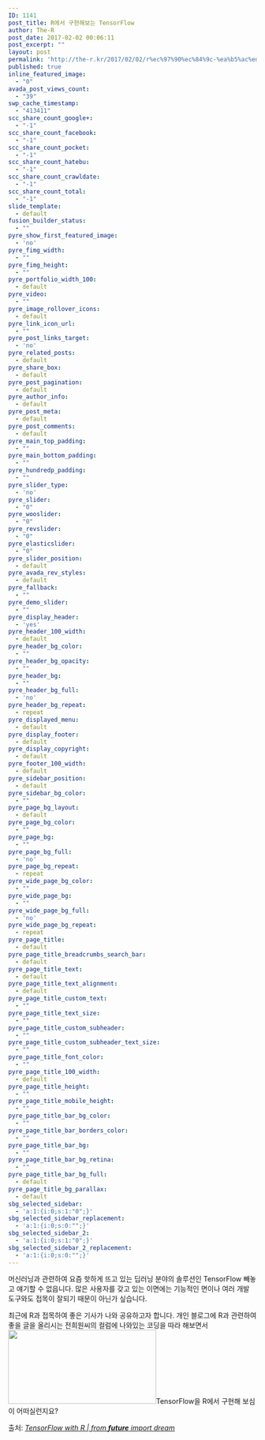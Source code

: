 ```yaml
---
ID: 1141
post_title: R에서 구현해보는 TensorFlow
author: The-R
post_date: 2017-02-02 00:06:11
post_excerpt: ""
layout: post
permalink: 'http://the-r.kr/2017/02/02/r%ec%97%90%ec%84%9c-%ea%b5%ac%ed%98%84%ed%95%b4%eb%b3%b4%eb%8a%94-tensorflow/'
published: true
inline_featured_image:
  - "0"
avada_post_views_count:
  - "39"
swp_cache_timestamp:
  - "413411"
scc_share_count_google+:
  - "-1"
scc_share_count_facebook:
  - "-1"
scc_share_count_pocket:
  - "-1"
scc_share_count_hatebu:
  - "-1"
scc_share_count_crawldate:
  - "-1"
scc_share_count_total:
  - "-1"
slide_template:
  - default
fusion_builder_status:
  - ""
pyre_show_first_featured_image:
  - 'no'
pyre_fimg_width:
  - ""
pyre_fimg_height:
  - ""
pyre_portfolio_width_100:
  - default
pyre_video:
  - ""
pyre_image_rollover_icons:
  - default
pyre_link_icon_url:
  - ""
pyre_post_links_target:
  - 'no'
pyre_related_posts:
  - default
pyre_share_box:
  - default
pyre_post_pagination:
  - default
pyre_author_info:
  - default
pyre_post_meta:
  - default
pyre_post_comments:
  - default
pyre_main_top_padding:
  - ""
pyre_main_bottom_padding:
  - ""
pyre_hundredp_padding:
  - ""
pyre_slider_type:
  - 'no'
pyre_slider:
  - "0"
pyre_wooslider:
  - "0"
pyre_revslider:
  - "0"
pyre_elasticslider:
  - "0"
pyre_slider_position:
  - default
pyre_avada_rev_styles:
  - default
pyre_fallback:
  - ""
pyre_demo_slider:
  - ""
pyre_display_header:
  - 'yes'
pyre_header_100_width:
  - default
pyre_header_bg_color:
  - ""
pyre_header_bg_opacity:
  - ""
pyre_header_bg:
  - ""
pyre_header_bg_full:
  - 'no'
pyre_header_bg_repeat:
  - repeat
pyre_displayed_menu:
  - default
pyre_display_footer:
  - default
pyre_display_copyright:
  - default
pyre_footer_100_width:
  - default
pyre_sidebar_position:
  - default
pyre_sidebar_bg_color:
  - ""
pyre_page_bg_layout:
  - default
pyre_page_bg_color:
  - ""
pyre_page_bg:
  - ""
pyre_page_bg_full:
  - 'no'
pyre_page_bg_repeat:
  - repeat
pyre_wide_page_bg_color:
  - ""
pyre_wide_page_bg:
  - ""
pyre_wide_page_bg_full:
  - 'no'
pyre_wide_page_bg_repeat:
  - repeat
pyre_page_title:
  - default
pyre_page_title_breadcrumbs_search_bar:
  - default
pyre_page_title_text:
  - default
pyre_page_title_text_alignment:
  - default
pyre_page_title_custom_text:
  - ""
pyre_page_title_text_size:
  - ""
pyre_page_title_custom_subheader:
  - ""
pyre_page_title_custom_subheader_text_size:
  - ""
pyre_page_title_font_color:
  - ""
pyre_page_title_100_width:
  - default
pyre_page_title_height:
  - ""
pyre_page_title_mobile_height:
  - ""
pyre_page_title_bar_bg_color:
  - ""
pyre_page_title_bar_borders_color:
  - ""
pyre_page_title_bar_bg:
  - ""
pyre_page_title_bar_bg_retina:
  - ""
pyre_page_title_bar_bg_full:
  - default
pyre_page_title_bg_parallax:
  - default
sbg_selected_sidebar:
  - 'a:1:{i:0;s:1:"0";}'
sbg_selected_sidebar_replacement:
  - 'a:1:{i:0;s:0:"";}'
sbg_selected_sidebar_2:
  - 'a:1:{i:0;s:1:"0";}'
sbg_selected_sidebar_2_replacement:
  - 'a:1:{i:0;s:0:"";}'
---
```

머신러닝과 관련하여 요즘 핫하게 뜨고 있는 딥러닝 분야의 솔루션인 TensorFlow 빼놓고 얘기할 수 없읍니다. 많은 사용자를 갖고 있는 이면에는 기능적인 면이나 여러 개발 도구와도 접목이 잘되기 때문이 아닌가 싶습니다.

최근에 R과 접목하여 좋은 기사가 나와 공유하고자 합니다. 개인 블로그에 R과 관련하여 좋을 글을 올리시는 전희원씨의 컬럼에 나와있는 코딩을 따라 해보면서 <img class="alignnone size-medium wp-image-1142" src="http://the-r.kr/wp-content/uploads/2017/02/tensorflow-lead-300x150-1.jpg" alt="" width="300" height="150" />TensorFlow을 R에서 구현해 보심이 어떠실런지요?

출처: <em><a href="http://freesearch.pe.kr/archives/4546">TensorFlow with R | from __future__ import dream</a></em>